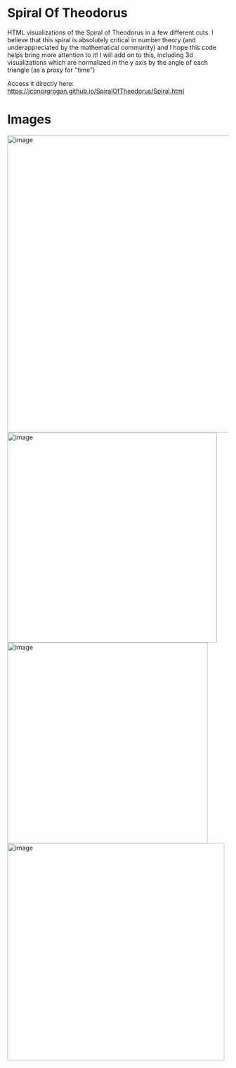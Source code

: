 # Spiral Of Theodorus

HTML visualizations of the Spiral of Theodorus in a few different cuts. I believe that this spiral is absolutely critical in number theory (and underappreciated by the mathematical community) and I hope this code helps bring more attention to it! I will add on to this, including 3d visualizations which are normalized in the y axis by the angle of each triangle (as a proxy for "time") 

Access it directly here: https://jconorgrogan.github.io/SpiralOfTheodorus/Spiral.html


# Images 
<img width="676" alt="image" src="https://github.com/jconorgrogan/SpiralOfTheodorus/assets/130090573/2e7806b7-2e7a-4ffe-9b8d-67a7b3823019">


<img width="477" alt="image" src="https://github.com/jconorgrogan/SpiralOfTheodorus/assets/130090573/44aa2a58-0d32-445d-a9fd-79be55415790">
<img width="456" alt="image" src="https://github.com/jconorgrogan/SpiralOfTheodorus/assets/130090573/8aa3bc0c-c650-4248-adf8-2047c2e918ae">
<img width="494" alt="image" src="https://github.com/jconorgrogan/SpiralOfTheodorus/assets/130090573/fb2035c0-c088-466f-a39c-589f2d9741dd">

